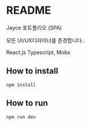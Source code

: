 # README
Jayce 포트폴리오 (SPA)

모든 UI/UX디자이너를 존경합니다..

React.js Typescript, Mobx
## How to install
```
npm install
```

## How to run
```
npm run dev
```
